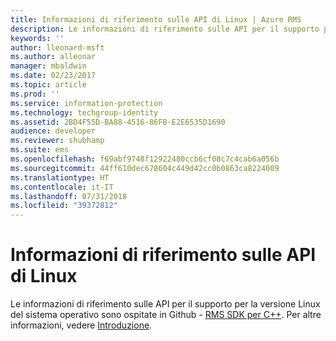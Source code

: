 ```yaml
---
title: Informazioni di riferimento sulle API di Linux | Azure RMS
description: Le informazioni di riferimento sulle API per il supporto per la versione Linux del sistema operativo sono ospitate in Github.
keywords: ''
author: lleonard-msft
ms.author: alleonar
manager: mbaldwin
ms.date: 02/23/2017
ms.topic: article
ms.prod: ''
ms.service: information-protection
ms.technology: techgroup-identity
ms.assetid: 2BD4F55D-BA88-4516-86FB-E2E6535D1690
audience: developer
ms.reviewer: shubhamp
ms.suite: ems
ms.openlocfilehash: f69abf9748f12922480ccb6cf08c7c4cab6a056b
ms.sourcegitcommit: 44ff610dec678604c449d42cc0b0863ca8224009
ms.translationtype: HT
ms.contentlocale: it-IT
ms.lasthandoff: 07/31/2018
ms.locfileid: "39372812"
---
```

# <a name="linux-api-reference"></a>Informazioni di riferimento sulle API di Linux

Le informazioni di riferimento sulle API per il supporto per la versione Linux del sistema operativo sono ospitate in Github - [RMS SDK per C++](http://azuread.github.io/rms-sdk-for-cpp/annotated.html). Per altre informazioni, vedere [Introduzione](get-started.md).
